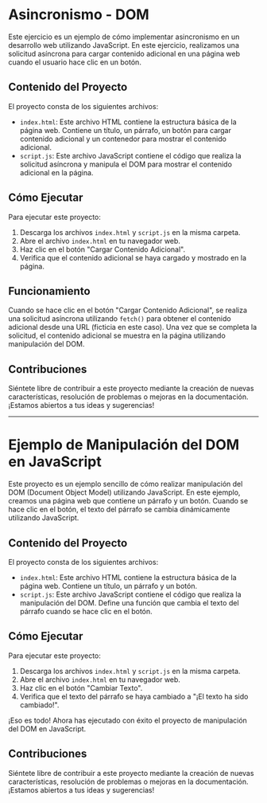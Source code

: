 # Asincronismo - DOM

Este ejercicio es un ejemplo de cómo implementar asincronismo en un desarrollo web utilizando JavaScript. En este ejercicio, realizamos una solicitud asíncrona para cargar contenido adicional en una página web cuando el usuario hace clic en un botón.

## Contenido del Proyecto

El proyecto consta de los siguientes archivos:

- `index.html`: Este archivo HTML contiene la estructura básica de la página web. Contiene un título, un párrafo, un botón para cargar contenido adicional y un contenedor para mostrar el contenido adicional.
- `script.js`: Este archivo JavaScript contiene el código que realiza la solicitud asíncrona y manipula el DOM para mostrar el contenido adicional en la página.

## Cómo Ejecutar

Para ejecutar este proyecto:

1. Descarga los archivos `index.html` y `script.js` en la misma carpeta.
2. Abre el archivo `index.html` en tu navegador web.
3. Haz clic en el botón "Cargar Contenido Adicional".
4. Verifica que el contenido adicional se haya cargado y mostrado en la página.

## Funcionamiento

Cuando se hace clic en el botón "Cargar Contenido Adicional", se realiza una solicitud asíncrona utilizando `fetch()` para obtener el contenido adicional desde una URL (ficticia en este caso). Una vez que se completa la solicitud, el contenido adicional se muestra en la página utilizando manipulación del DOM.

## Contribuciones

Siéntete libre de contribuir a este proyecto mediante la creación de nuevas características, resolución de problemas o mejoras en la documentación. ¡Estamos abiertos a tus ideas y sugerencias!


------------------------------------------------

# Ejemplo de Manipulación del DOM en JavaScript

Este proyecto es un ejemplo sencillo de cómo realizar manipulación del DOM (Document Object Model) utilizando JavaScript. En este ejemplo, creamos una página web que contiene un párrafo y un botón. Cuando se hace clic en el botón, el texto del párrafo se cambia dinámicamente utilizando JavaScript.

## Contenido del Proyecto

El proyecto consta de los siguientes archivos:

- `index.html`: Este archivo HTML contiene la estructura básica de la página web. Contiene un título, un párrafo y un botón.
- `script.js`: Este archivo JavaScript contiene el código que realiza la manipulación del DOM. Define una función que cambia el texto del párrafo cuando se hace clic en el botón.

## Cómo Ejecutar

Para ejecutar este proyecto:

1. Descarga los archivos `index.html` y `script.js` en la misma carpeta.
2. Abre el archivo `index.html` en tu navegador web.
3. Haz clic en el botón "Cambiar Texto".
4. Verifica que el texto del párrafo se haya cambiado a "¡El texto ha sido cambiado!".

¡Eso es todo! Ahora has ejecutado con éxito el proyecto de manipulación del DOM en JavaScript.

## Contribuciones

Siéntete libre de contribuir a este proyecto mediante la creación de nuevas características, resolución de problemas o mejoras en la documentación. ¡Estamos abiertos a tus ideas y sugerencias!

